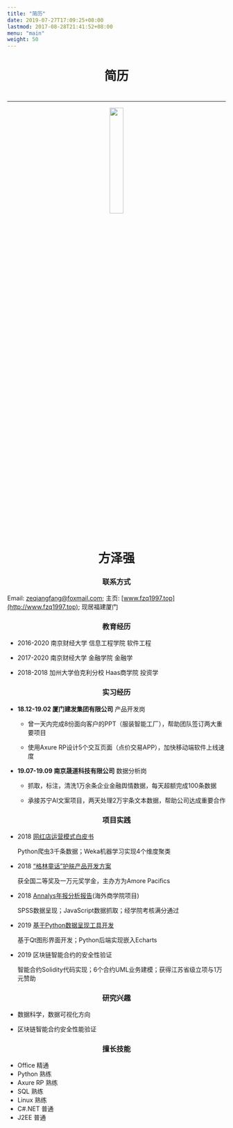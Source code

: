 ```yaml
---
title: "简历"
date: 2019-07-27T17:09:25+08:00
lastmod: 2017-08-28T21:41:52+08:00
menu: "main"
weight: 50
---
```


<div style="text-align:center">
<h1 id="edu"> 简历 </h1>
</div>

<div style="text-align:center">
<h1 id="edu">  </h1>
</div>

---

<div style="text-align:center">
<img src="/images/Personal.jpg" style="width:25%">
</div>



<div style="text-align:center">
<h1 id="edu"> 方泽强 </h1>
</div>




<div style="text-align:center">
<h3 id="edu"> 联系方式 </h3>
</div>

Email: [zeqiangfang@foxmail.com](mailto:zeqiangfang@foxmail.com); 主页: [www.fzq1997.top](http://www.fzq1997.top); 现居福建厦门

<div style="text-align:center">
<h3 id="edu"> 教育经历 </h3>
</div>

- 2016-2020 南京财经大学      信息工程学院   软件工程

- 2017-2020 南京财经大学      金融学院      金融学

- 2018-2018 加州大学伯克利分校 Haas商学院    投资学

<div style="text-align:center">
<h3 id="edu"> 实习经历 </h3>
</div>

- **18.12-19.02 厦门建发集团有限公司** 产品开发岗

    - 曾一天内完成8份面向客户的PPT（服装智能工厂），帮助团队签订两大重要项目

    - 使用Axure RP设计5个交互页面（点价交易APP），加快移动端软件上线速度

- **19.07-19.09 南京晟道科技有限公司** 数据分析岗

    - 抓取，标注，清洗1万余条企业金融舆情数据，每天超额完成100条数据

    - 承接苏宁AI文案项目，两天处理2万宇条文本数据，帮助公司达成重要合作

<div style="text-align:center">
<h3 id="edu"> 项目实践 </h3>
</div>

- 2018 [网红店运营模式白皮书](/doc/e-commercial.pdf)

    Python爬虫3千条数据；Weka机器学习实现4个维度聚类

- 2018 [“格林童话”护肤产品开发方案](/doc/innisfree.pdf)

    获全国二等奖及一万元奖学金，主办方为Amore Pacifics

- 2018 [Annalys年报分析报告](/doc/Annaly.pdf)(海外商学院项目)

    SPSS数据呈现；JavaScript数据抓取；经学院考核满分通过

- 2019 [基于Python数据呈现工具开发](https://github.com/Hereislittlemushroom/PyQt_Echarts_GUI)

    基于Qt图形界面开发；Python后端实现嵌入Echarts

- 2019 区块链智能合约的安全性验证

    智能合约Solidity代码实现；6个合约UML业务建模；获得江苏省级立项与1万元赞助

<div style="text-align:center">
<h3 id="edu"> 研究兴趣 </h3>
</div>

- 数据科学，数据可视化方向

- 区块链智能合约安全性能验证

<div style="text-align:center">
<h3 id="edu"> 擅长技能 </h3>
</div>

- Office 精通
- Python 熟练
- Axure RP 熟练
- SQL 熟练
- Linux 熟练
- C#.NET 普通
- J2EE 普通